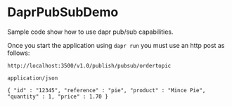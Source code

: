 # DaprPubSubDemo
Sample code show how to use dapr pub/sub capabilities.

Once you start the application using `dapr run` you must use an http post as follows:

`http://localhost:3500/v1.0/publish/pubsub/ordertopic`

`application/json`

`{
   "id" : "12345",
   "reference" : "pie",
   "product" : "Mince Pie",
   "quantity" : 1,
   "price" : 1.70
}`

